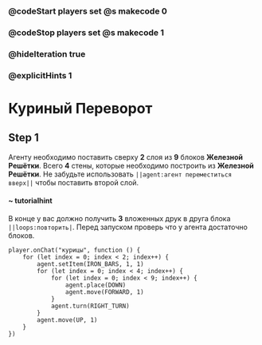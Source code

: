 ### @codeStart players set @s makecode 0
### @codeStop players set @s makecode 1

### @hideIteration true 
### @explicitHints 1


# Куриный Переворот

## Step 1
Агенту необходимо поставить сверху **2** слоя из **9** блоков **Железной Решётки**. Всего **4** стены, которые необходимо построить из **Железной Решётки**. Не забудьте использовать ``||agent:агент переместиться вверх||`` чтобы поставить второй слой.

#### ~ tutorialhint
В конце у вас должно получить **3** вложенных друк в друга блока ``||loops:повторить|``. Перед запуском проверь что у агента достаточно блоков.

```ghost
player.onChat("курицы", function () {
    for (let index = 0; index < 2; index++) {
        agent.setItem(IRON_BARS, 1, 1)
        for (let index = 0; index < 4; index++) {
            for (let index = 0; index < 9; index++) {
                agent.place(DOWN)
                agent.move(FORWARD, 1)
            }
            agent.turn(RIGHT_TURN)
        }
        agent.move(UP, 1)
    }
})

``` 
